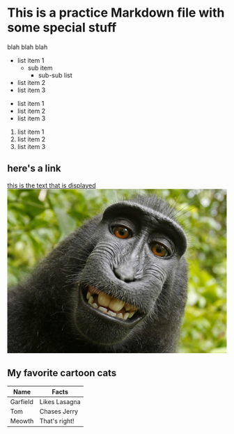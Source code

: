 # This is a practice Markdown file with some special stuff

blah blah blah

- list item 1
    * sub item
        - sub-sub list
- list item 2
- list item 3

* list item 1
* list item 2
* list item 3

1. list item 1
2. list item 2
3. list item 3

## here's a link

[this is the text that is displayed](www.example.com)
![this is the text](../images/monkey_selfie.jpg)

## My favorite cartoon cats

|Name     | Facts         |
| -----   | --------      |
|Garfield | Likes Lasagna |
|Tom      | Chases Jerry  |
|Meowth   | That's right! |











